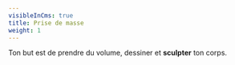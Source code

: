 ```yaml
---
visibleInCms: true
title: Prise de masse
weight: 1
---
```

Ton but est de prendre du volume, dessiner et **sculpter** ton corps.